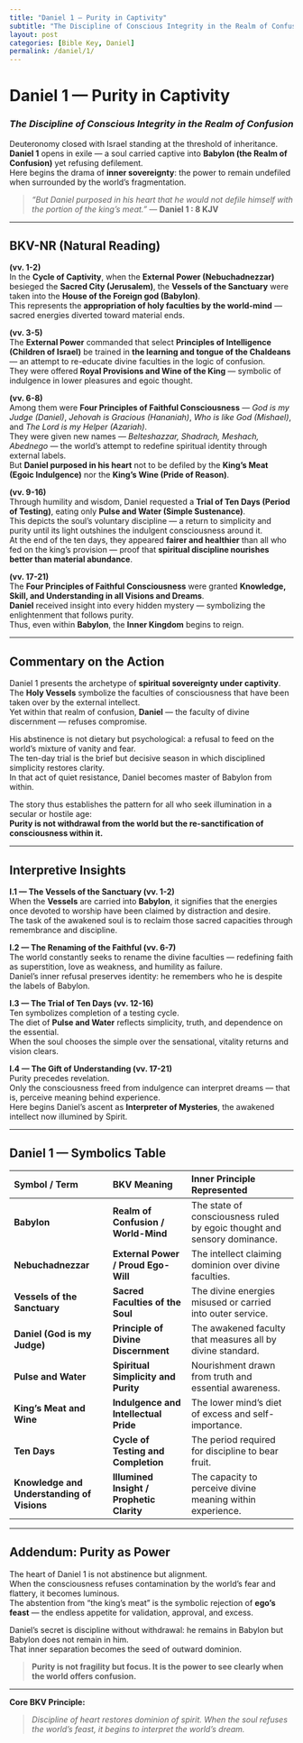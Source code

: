 ```yaml
---
title: "Daniel 1 — Purity in Captivity"
subtitle: "The Discipline of Conscious Integrity in the Realm of Confusion"
layout: post
categories: [Bible Key, Daniel]
permalink: /daniel/1/
---
```


# **Daniel 1 — Purity in Captivity**
### *The Discipline of Conscious Integrity in the Realm of Confusion*

Deuteronomy closed with Israel standing at the threshold of inheritance.  
**Daniel 1** opens in exile — a soul carried captive into **Babylon (the Realm of Confusion)** yet refusing defilement.  
Here begins the drama of **inner sovereignty**: the power to remain undefiled when surrounded by the world’s fragmentation.

> _“But Daniel purposed in his heart that he would not defile himself with the portion of the king’s meat.”_ — **Daniel 1 : 8 KJV**

---

## **BKV-NR (Natural Reading)**

**(vv. 1-2)**  
In the **Cycle of Captivity**, when the **External Power (Nebuchadnezzar)** besieged the **Sacred City (Jerusalem)**, the **Vessels of the Sanctuary** were taken into the **House of the Foreign god (Babylon)**.  
This represents the **appropriation of holy faculties by the world-mind** — sacred energies diverted toward material ends.

**(vv. 3-5)**  
The **External Power** commanded that select **Principles of Intelligence (Children of Israel)** be trained in **the learning and tongue of the Chaldeans** — an attempt to re-educate divine faculties in the logic of confusion.  
They were offered **Royal Provisions and Wine of the King** — symbolic of indulgence in lower pleasures and egoic thought.

**(vv. 6-8)**  
Among them were **Four Principles of Faithful Consciousness** — *God is my Judge (Daniel)*, *Jehovah is Gracious (Hananiah)*, *Who is like God (Mishael)*, and *The Lord is my Helper (Azariah)*.  
They were given new names — *Belteshazzar, Shadrach, Meshach, Abednego* — the world’s attempt to redefine spiritual identity through external labels.  
But **Daniel purposed in his heart** not to be defiled by the **King’s Meat (Egoic Indulgence)** nor the **King’s Wine (Pride of Reason)**.

**(vv. 9-16)**  
Through humility and wisdom, Daniel requested a **Trial of Ten Days (Period of Testing)**, eating only **Pulse and Water (Simple Sustenance)**.  
This depicts the soul’s voluntary discipline — a return to simplicity and purity until its light outshines the indulgent consciousness around it.  
At the end of the ten days, they appeared **fairer and healthier** than all who fed on the king’s provision — proof that **spiritual discipline nourishes better than material abundance**.

**(vv. 17-21)**  
The **Four Principles of Faithful Consciousness** were granted **Knowledge, Skill, and Understanding in all Visions and Dreams**.  
**Daniel** received insight into every hidden mystery — symbolizing the enlightenment that follows purity.  
Thus, even within **Babylon**, the **Inner Kingdom** begins to reign.

---

## **Commentary on the Action**

Daniel 1 presents the archetype of **spiritual sovereignty under captivity**.  
The **Holy Vessels** symbolize the faculties of consciousness that have been taken over by the external intellect.  
Yet within that realm of confusion, **Daniel** — the faculty of divine discernment — refuses compromise.

His abstinence is not dietary but psychological: a refusal to feed on the world’s mixture of vanity and fear.  
The ten-day trial is the brief but decisive season in which disciplined simplicity restores clarity.  
In that act of quiet resistance, Daniel becomes master of Babylon from within.

The story thus establishes the pattern for all who seek illumination in a secular or hostile age:  
**Purity is not withdrawal from the world but the re-sanctification of consciousness within it.**

---

## **Interpretive Insights**

**I.1 — The Vessels of the Sanctuary (vv. 1-2)**  
When the **Vessels** are carried into **Babylon**, it signifies that the energies once devoted to worship have been claimed by distraction and desire.  
The task of the awakened soul is to reclaim those sacred capacities through remembrance and discipline.

**I.2 — The Renaming of the Faithful (vv. 6-7)**  
The world constantly seeks to rename the divine faculties — redefining faith as superstition, love as weakness, and humility as failure.  
Daniel’s inner refusal preserves identity: he remembers who he is despite the labels of Babylon.

**I.3 — The Trial of Ten Days (vv. 12-16)**  
Ten symbolizes completion of a testing cycle.  
The diet of **Pulse and Water** reflects simplicity, truth, and dependence on the essential.  
When the soul chooses the simple over the sensational, vitality returns and vision clears.

**I.4 — The Gift of Understanding (vv. 17-21)**  
Purity precedes revelation.  
Only the consciousness freed from indulgence can interpret dreams — that is, perceive meaning behind experience.  
Here begins Daniel’s ascent as **Interpreter of Mysteries**, the awakened intellect now illumined by Spirit.

---

## **Daniel 1 — Symbolics Table**

| Symbol / Term | BKV Meaning | Inner Principle Represented |
| :--- | :--- | :--- |
| **Babylon** | **Realm of Confusion / World-Mind** | The state of consciousness ruled by egoic thought and sensory dominance. |
| **Nebuchadnezzar** | **External Power / Proud Ego-Will** | The intellect claiming dominion over divine faculties. |
| **Vessels of the Sanctuary** | **Sacred Faculties of the Soul** | The divine energies misused or carried into outer service. |
| **Daniel (God is my Judge)** | **Principle of Divine Discernment** | The awakened faculty that measures all by divine standard. |
| **Pulse and Water** | **Spiritual Simplicity and Purity** | Nourishment drawn from truth and essential awareness. |
| **King’s Meat and Wine** | **Indulgence and Intellectual Pride** | The lower mind’s diet of excess and self-importance. |
| **Ten Days** | **Cycle of Testing and Completion** | The period required for discipline to bear fruit. |
| **Knowledge and Understanding of Visions** | **Illumined Insight / Prophetic Clarity** | The capacity to perceive divine meaning within experience. |

---

## **Addendum: Purity as Power**

The heart of Daniel 1 is not abstinence but alignment.  
When the consciousness refuses contamination by the world’s fear and flattery, it becomes luminous.  
The abstention from “the king’s meat” is the symbolic rejection of **ego’s feast** — the endless appetite for validation, approval, and excess.  

Daniel’s secret is discipline without withdrawal: he remains in Babylon but Babylon does not remain in him.  
That inner separation becomes the seed of outward dominion.

> **Purity is not fragility but focus. It is the power to see clearly when the world offers confusion.**

---

**Core BKV Principle:**  
> _Discipline of heart restores dominion of spirit. When the soul refuses the world’s feast, it begins to interpret the world’s dream._
